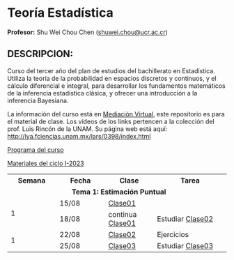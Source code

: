 # Teoría Estadística

**Profesor:** Shu Wei Chou Chen (<shuwei.chou@ucr.ac.cr>)

## DESCRIPCION:

Curso del tercer año del plan de estudios del bachillerato en
Estadística. Utiliza la teoría de la probabilidad en espacios discretos
y continuos, y el cálculo diferencial e integral, para desarrollar los
fundamentos matemáticos de la inferencia estadística clásica, y ofrecer
una introducción a la inferencia Bayesiana.

La información del curso está en [Mediación
Virtual](https://mv1.mediacionvirtual.ucr.ac.cr/course/view.php?id=32768),
este repositorio es para el material de clase. Los vídeos de los links
pertencen a la colección del prof. Luis Rincón de la UNAM. Su página web
está aquí: <http://lya.fciencias.unam.mx/lars/0398/index.html>

<a href="Programa-XS3310.pdf">Programa del curso</a>

<a href="https://shuwei325.github.io/XS3310-I23/">Materiales del ciclo
I-2023</a>

<table style="width:100%">
<tr>
<th width="20%">
Semana
</th>
<th width="20%">
Fecha
</th>
<th width="20%">
Clase
</th>
<th width="30%">
Tarea
</th>
</tr>
<td colspan="4" style="text-align: center">
  <b> Tema 1: Estimación Puntual </b>
</td>
<tr>
<td ROWSPAN="2">
1
</td>
<td>
15/08
</td>
<td>
<a href="XS3310-II23_1.html">Clase01</a>
</td>
<td>
</td>
</tr>
<tr>
<td>
18/08
</td>
<td>
continua <a href="XS3310-II23_1.html">Clase01</a>
</td>
<td>
Estudiar
<a href="https://shuwei325.github.io/XS3310-I23/XS3310-I23_2.html">Clase02</a>  
</tr>
<tr>
<td ROWSPAN="2">
1
</td>
<td>
22/08
</td>
<td>
<a href="XS3310-II23_2.html">Clase02</a>
</td>
<td>
Ejercicios
</td>
</tr>
<tr>
<td>
25/08
</td>
<td>
<a href="XS3310-II23_3.html">Clase03</a>
</td>
<td>
Estudiar
<a href="https://shuwei325.github.io/XS3310-I23/XS3310-I23_3.html">Clase03</a>
</td>
</tr>
</tr>
